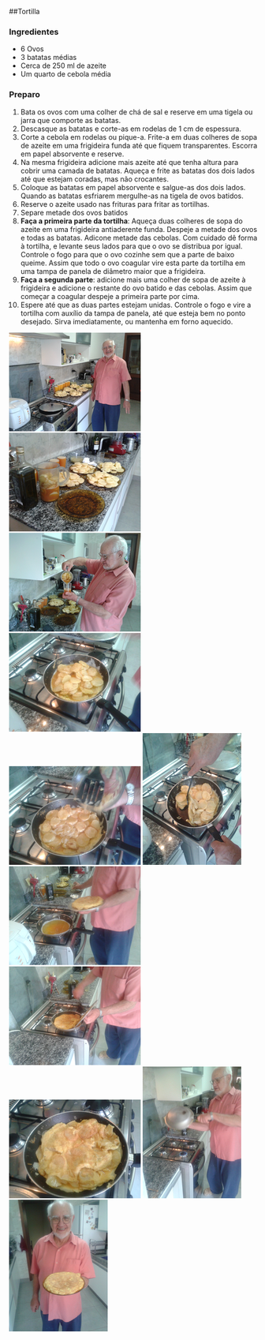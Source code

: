##Tortilla

### Ingredientes
* 6 Ovos
* 3 batatas médias
* Cerca de 250 ml de azeite
* Um quarto de cebola média

### Preparo

1. Bata os ovos com uma colher de chá de sal e reserve em uma tigela ou jarra que comporte as batatas.
2. Descasque as batatas e corte-as em rodelas de 1 cm de espessura.
3. Corte a cebola em rodelas ou pique-a. Frite-a em duas colheres de sopa de azeite em uma frigideira funda
até que fiquem transparentes. Escorra em papel absorvente e reserve.
4. Na mesma frigideira adicione mais azeite até que tenha altura para cobrir uma camada de batatas.
Aqueça e frite as batatas dos dois lados até que estejam coradas, mas não crocantes.
5. Coloque as batatas em papel absorvente e salgue-as
dos dois lados. Quando as batatas esfriarem mergulhe-as na tigela de ovos batidos.
6. Reserve o azeite usado nas frituras para fritar as tortilhas.
7. Separe metade dos ovos batidos
8. **Faça a primeira parte da tortilha**: Aqueça duas colheres de sopa do azeite em uma frigideira antiaderente funda. Despeje a metade dos ovos e todas as batatas. Adicone metade das cebolas. Com cuidado dê forma à tortilha, e levante seus lados para que o ovo se distribua por igual. Controle o fogo para que o ovo cozinhe sem que a parte de baixo queime. Assim que todo o ovo coagular vire esta parte da tortilha em uma tampa de panela de diâmetro maior que a frigideira.
9. **Faça a segunda parte**: adicione mais uma colher de sopa de azeite à frigideira e adicione o restante do ovo batido e das cebolas. Assim que começar a coagular despeje a primeira parte por cima.
10. Espere até que as duas partes estejam unidas. Controle o fogo e vire a tortilha com auxílio da tampa de panela, até que esteja bem no ponto desejado. Sirva imediatamente, ou mantenha em forno aquecido.



![](figs/mis_en_place.png "Mis en place")
![](figs/batatas_na_jarra.png "Frite as batatas e coloque-as no ovo")
![](figs/separa_metade_ovos.png "Antes de começar divida os ovos batidos em duas partes")
![](figs/primeira_metade.png "Despeje a primeira parte dos ovos e todas as batatas")
![](figs/addiciona_cebollas.png "Adicione as cebolas fritas")
![](figs/fritando_primeira_metade.png "Frite a primeira parte até coagular")
![](figs/antes_coloca_segunda_metade.png "Separe a primeira parte frita em uma tampa e despeje segunda metade dos ovos e das cebolas")
![](figs/primeira_metade_por_cima.png "Quando a segunda parte começar a coagular coloque a primeira parte sobre ela")
![](figs/depois_de_virada.png "Fritando as duas partes")
![](figs/virando.png "Use uma tampa para virar e fritar por igual dos dois lados")
![](figs/servindo.png "Ahi está")


